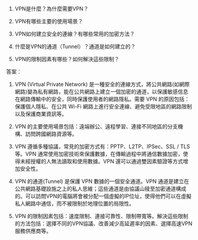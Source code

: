 

1. VPN是什麼？為什麼需要VPN？

2. VPN有哪些主要的使用場景？

3. VPN如何建立安全的連線？有哪些常用的加密方法？

4. 什麼是VPN的通道（Tunnel）？通道是如何建立的？

5. VPN的限制因素有哪些？如何解決這些限制？


答案：

1. VPN (Virtual Private Network) 是一種安全的連線方式，將公共網路(如網際網路)變為私有網路，能在公共網路上建立一個加密的通道，以保護敏感信息在網路傳輸中的安全，同時保護使用者的網路隱私。需要 VPN 的原因包括：保護個人隱私、在公共 Wi-Fi 網路上進行安全連線、避免受限地區的網路限制以及保護商業資訊等。

2. VPN 的主要使用場景包括：遠端辦公、遠程學習、連接不同地區的分支機構、訪問跨國網路資源等。

3. VPN 遵循多種協議，常見的加密方式有：PPTP、L2TP、IPSec、SSL / TLS 等。VPN 通常使用加密技術來保護數據，在傳輸過程中將通信數據加密，使得未經授權的人無法讀取和使用數據。VPN 還可以通過雙因素驗證等方式增加安全性。


4. VPN 的通道(Tunnel) 是保護 VPN 數據的一個安全通道。VPN 通道是建立在公共網路基礎設施之上的私人思維；這些通道是由協議山稜至加密通道構成的。可以訪問VPN的電腦將會被分配一個虛擬的IP位址，使得他們可以在虛擬私人網路中通信，而不被限制於地理位置的局限性。

5. VPN 的限制因素包括：速度限制、連接可靠性、限制帶寬等。解決這些限制的方法包括：選擇不同的VPN協議、改善減少高延遲率的因素、選擇高速VPN服務供應商等。